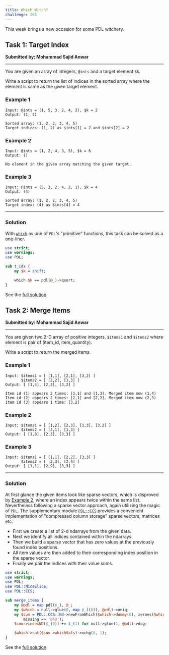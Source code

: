 ```yaml
---
title: Which Witch?
challenge: 263
---
```

This week brings a new occasion for some PDL witchery.
## Task 1: Target Index
**Submitted by: Mohammad Sajid Anwar**

---
You are given an array of integers, `@ints` and a target element `$k`.

Write a script to return the list of indices in the sorted array where the element is same as the given target element.

### Example 1
```
Input: @ints = (1, 5, 3, 2, 4, 2), $k = 2
Output: (1, 2)

Sorted array: (1, 2, 2, 3, 4, 5)
Target indices: (1, 2) as $ints[1] = 2 and $ints[2] = 2
```
### Example 2
```
Input: @ints = (1, 2, 4, 3, 5), $k = 6
Output: ()

No element in the given array matching the given target.
```
### Example 3
```
Input: @ints = (5, 3, 2, 4, 2, 1), $k = 4
Output: (4)

Sorted array: (1, 2, 2, 3, 4, 5)
Target index: (4) as $ints[4] = 4
```
---
### Solution
With [`which`](https://metacpan.org/pod/PDL::Primitive#which) as one of `PDL`'s "primitive" functions, this task can be solved as a one-liner.
```perl
use strict;
use warnings;
use PDL;

sub t_idx {
    my $k = shift;

    which $k == pdl(@_)->qsort;
}
```

See the [full solution](https://github.com/manwar/perlweeklychallenge-club/blob/master/challenge-263/jo-37/perl/ch-1.pl).

## Task 2: Merge Items
**Submitted by: Mohammad Sajid Anwar**

---
You are given two 2-D array of positive integers, `$items1` and `$items2` where element is pair of (item_id, item_quantity).

Write a script to return the merged items.

### Example 1
```
Input: $items1 = [ [1,1], [2,1], [3,2] ]
       $items2 = [ [2,2], [1,3] ]
Output: [ [1,4], [2,3], [3,2] ]

Item id (1) appears 2 times: [1,1] and [1,3]. Merged item now (1,4)
Item id (2) appears 2 times: [2,1] and [2,2]. Merged item now (2,3)
Item id (3) appears 1 time: [3,2]
```
### Example 2
```
Input: $items1 = [ [1,2], [2,3], [1,3], [3,2] ]
       $items2 = [ [3,1], [1,3] ]
Output: [ [1,8], [2,3], [3,3] ]
```
### Example 3
```
Input: $items1 = [ [1,1], [2,2], [3,3] ]
       $items2 = [ [2,3], [2,4] ]
Output: [ [1,1], [2,9], [3,3] ]
```
---
### Solution
At first glance the given items look like sparse vectors, which is disproved by [Example 2](#example-2-1), where an index appears twice within the same list.
Nevertheless following a sparse vector approach, again utilizing the magic of `PDL`.
The supplementary module [`PDL::CCS`](https://metacpan.org/pod/PDL::CCS) provides a convenient implementation of "compressed column storage" sparse vectors, matrices etc.

- First we create a list of 2-d ndarrays from the given data.
- Next we identify all indices contained within the ndarrays.
- Then we build a sparse vector that has zero values at the previously found index positions.
- All item values are then added to their corresponding index position in the sparse vector.
- Finally we pair the indices with their value sums.

```perl
use strict;
use warnings;
use PDL;
use PDL::NiceSlice;
use PDL::CCS;

sub merge_items {
    my @pdl = map pdl($_), @_;
    my $which = null->glue(0, map $_((0)), @pdl)->uniq;
    my $sum = PDL::CCS::Nd->newFromWhich($which->dummy(0), zeroes($which),
        missing => 'BAD');
    $sum->indexND($_(0)) += $_(1) for null->glue(1, @pdl)->dog;

    $which->cat($sum->whichVals)->xchg(0, 1);
}
```

See the [full solution](https://github.com/manwar/perlweeklychallenge-club/blob/master/challenge-263/jo-37/perl/ch-2.pl).
